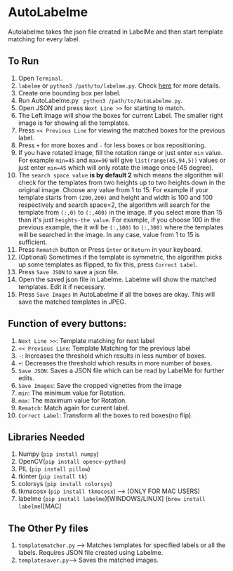 # AutoLabelme

Autolabelme takes the json file created in LabelMe and then start template matching for every label.

## To Run
1. Open `Terminal`.
2. `labelme` or `python3 /path/to/labelme.py`. Check [here](https://github.com/wkentaro/labelme) for more details.
3. Create one bounding box per label.
4. Run AutoLabelme.py ` python3 /path/to/AutoLabelme.py`.
5. Open JSON and press `Next Line >>` for starting to match.
6. The Left Image will show the boxes for current Label. The smaller right image is for showing all the templates.
7. Press `<< Previous Line` for viewing the matched boxes for the previous label.
8. Press `+` for more boxes and `-` for less boxes or box repositioning.
9. If you have rotated image, fill the rotation range or just enter `min` value. For example `min=45` and `max=90` will give `list(range(45,94,5))` values or just enter `min=45` which will only rotate the image once (45 degree).
10. The `search space value` **is by default 2** which means the algorithm will check for the templates from two heights up to two heights down in the original image. Choose any value from 1 to 15. For example if your template starts from `(200,200)` and height and width is 100 and 100 respectively and search space=2, the algorithm will search for the template from `(:,0)` to `(:,400)` in the image. If you select more than 15 than it's just `heights-the value`. For example, if you choose 100 in the previous example, the it will be `(:,100)` to `(:,300)` where the templates will be searched in the image. In any case, value from 1 to 15 is sufficient.
11. Press `Rematch` button or Press `Enter` or `Return` in your keyboard.
12. (Optional) Sometimes if the template is symmetric, the algorithm picks up some templates as flipped, to fix this, press `Correct Label`.
13. Press  `Save JSON` to save a json file.
14. Open the saved json file in Labelme. Labelme will show the matched templates. Edit it if necessary.
15. Press `Save Images` in AutoLabelme if all the boxes are okay. This will save the matched templates in JPEG.


## Function of every buttons:
1. `Next Line >>`: Template matching for next label
2. `<< Previous Line`: Template Matching for the previous label
3. `-`: Increases the threshold which results in less number of boxes.
4. `+`: Decreases the threshold which results in more number of boxes.
5. `Save JSON`: Saves a JSON file which can be read by LabelMe for further edits.
6. `Save Images`: Save the cropped vignettes from the image
7. `min`: The minimum value for Rotation.
8. `max`: The maximum value for Rotation.
9. `Rematch`: Match again for current label.
10. `Correct Label`: Transform all the boxes to red boxes(no flip).

## Libraries Needed

1. Numpy (`pip install numpy`)
2. OpenCV(`pip install opencv-python`)
3. PIL (`pip install pillow`)
4. tkinter (`pip install tk`)
5. colorsys (`pip install colorsys`)
6. tkmacosx (`pip install tkmacosx`) --> (ONLY FOR MAC USERS)
7. labelme (`pip install labelme`)[WINDOWS/LINUX] (`brew install labelme`)[MAC]

## The Other Py files
1. `templatematcher.py` --> Matches templates for specified labels or all the labels. Requires JSON file created using Labelme.
2. `templatesaver.py`--> Saves the matched images.
